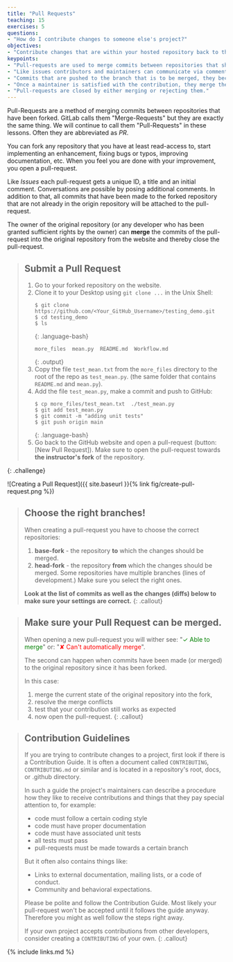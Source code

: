 ```yaml
---
title: "Pull Requests"
teaching: 15
exercises: 5
questions:
- "How do I contribute changes to someone else's project?"
objectives:
- "Contribute changes that are within your hosted repository back to the original one."
keypoints:
- "Pull-requests are used to merge commits between repositories that share a common ancestor."
- "Like issues contributors and maintainers can communicate via comments."
- "Commits that are pushed to the branch that is to be merged, they become part of the PR."
- "Once a maintainer is satisfied with the contribution, they merge the pull-request."
- "Pull-requests are closed by either merging or rejecting them."
---
```


Pull-Requests are a method of merging commits between repositories that have
been forked. GitLab calls them "Merge-Requests" but they are exactly the same
thing.  We will continue to call them "Pull-Requests" in these lessons.
Often they are abbreviated as _PR_.

You can fork any repository that you have at least read-access to, start
implementing an enhancement, fixing bugs or typos, improving documentation,
etc.  When you feel you are done with your improvement, you open a pull-request.

Like _Issues_ each pull-request gets a unique ID, a title and an initial
comment. Conversations are possible by posing additional comments.
In addition to that, all commits that have been made to the forked repository
that are not already in the origin repository will be attached to the pull-request.

The owner of the original repository (or any developer who has been granted
sufficient rights by the owner) can **merge** the commits of the pull-request
into the original repository from the website and thereby close the pull-request.


> ## Submit a Pull Request
>
> 1. Go to your forked repository on the website.
> 2. Clone it to your Desktop using `git clone ...` in the Unix Shell:
>    ~~~
>    $ git clone https://github.com/<Your_GitHub_Username>/testing_demo.git
>    $ cd testing_demo
>    $ ls
>    ~~~
>    {: .language-bash}
>    ~~~
>    more_files  mean.py  README.md  Workflow.md
>    ~~~
>    {: .output}
> 3. Copy the file `test_mean.txt` from the `more_files` directory to the root of the repo
>    as `test_mean.py`. (the same folder that contains `README.md` and `mean.py`).
> 4. Add the file `test_mean.py`, make a commit and push to GitHub:
>    ~~~
>    $ cp more_files/test_mean.txt  ./test_mean.py
>    $ git add test_mean.py
>    $ git commit -m "adding unit tests"
>    $ git push origin main
>    ~~~
>    {: .language-bash}
> 5. Go back to the GitHub website and open a pull-request (button: [New Pull Request]).
>    Make sure to open the pull-request towards **the instructor's fork** of the repository.
>
{: .challenge}

![Creating a Pull Request]({{ site.baseurl }}{% link fig/create-pull-request.png %})

> ## Choose the right branches!
> When creating a pull-request you have to choose the correct repositories:
> 1. **base-fork** - the repository **to** which the changes should be merged.
> 2. **head-fork** - the repository **from** which the changes should be merged.
> Some repositories have multiple branches (lines of development.) Make sure you
> select the right ones.
>
> **Look at the list of commits as well as the changes (diffs) below to
> make sure your settings are correct.**
{: .callout}

> ## Make sure your Pull Request can be merged.
>
> When opening a new pull-request you will wither see:
> "<span style="color:green">&#x2713; Able to merge</span>" or:
> "<span style="color:red">&#x2718; Can't automatically merge</span>".  
>
> The second can happen when commits have been made (or merged) to the original
> repository since it has been forked.
>
> In this case:
> 1. merge the current state of the original repository into the fork,
> 2. resolve the merge conflicts
> 3. test that your contribution still works as expected
> 4. now open the pull-request.
{: .callout}


> ## Contribution Guidelines
>
> If you are trying to contribute changes to a project, first look if there
> is a Contribution Guide.  It is often a document called `CONTRIBUTING`,
> `CONTRIBUTING.md` or similar and is located in a repository's root, docs,
> or .github directory.
>
> In such a guide the project's maintainers can describe a procedure how
> they like to receive contributions and things that they pay special attention
> to, for example:
> * code must follow a certain coding style
> * code must have proper documentation
> * code must have associated unit tests
> * all tests must pass
> * pull-requests must be made towards a certain branch
>
> But it often also contains things like:
> * Links to external documentation, mailing lists, or a code of conduct.
> * Community and behavioral expectations.
>
> Please be polite and follow the Contribution Guide.  Most likely your
> pull-request won't be accepted until it follows the guide anyway.
> Therefore you might as well follow the steps right away.
>
> If your own project accepts contributions from other developers,
> consider creating a  `CONTRIBUTING` of your own.
{: .callout}

{% include links.md %}
